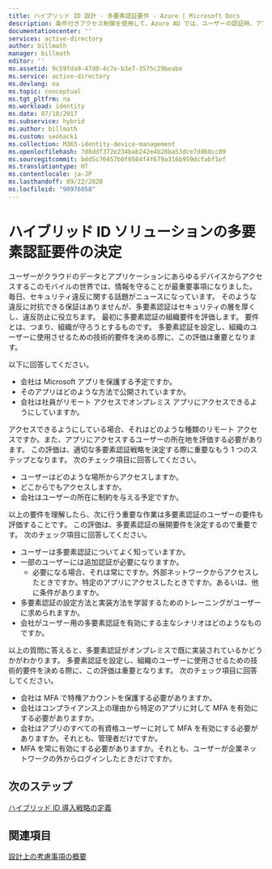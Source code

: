 ```yaml
---
title: ハイブリッド ID 設計 - 多要素認証要件 - Azure | Microsoft Docs
description: 条件付きアクセス制御を使用して、Azure AD では、ユーザーの認証時、アプリケーションにアクセスを与える前に、選択された特定の条件が検証されます。
documentationcenter: ''
services: active-directory
author: billmath
manager: billmath
editor: ''
ms.assetid: 9c59fda9-47d0-4c7e-b3e7-3575c29beabe
ms.service: active-directory
ms.devlang: na
ms.topic: conceptual
ms.tgt_pltfrm: na
ms.workload: identity
ms.date: 07/18/2017
ms.subservice: hybrid
ms.author: billmath
ms.custom: seohack1
ms.collection: M365-identity-device-management
ms.openlocfilehash: 7d8ddf372e234bab242e4b28ba53dce7dd68cc89
ms.sourcegitcommit: bdd5c76457b0f0504f4f679a316b959dcfabf1ef
ms.translationtype: HT
ms.contentlocale: ja-JP
ms.lasthandoff: 09/22/2020
ms.locfileid: "90976058"
---
```

# <a name="determine-multi-factor-authentication-requirements-for-your-hybrid-identity-solution"></a>ハイブリッド ID ソリューションの多要素認証要件の決定
ユーザーがクラウドのデータとアプリケーションにあらゆるデバイスからアクセスするこのモバイルの世界では、情報を守ることが最重要事項になりました。  毎日、セキュリティ違反に関する話題がニュースになっています。  そのような違反に対抗できる保証はありませんが、多要素認証はセキュリティの層を厚くし、違反防止に役立ちます。
最初に多要素認証の組織要件を評価します。 要件とは、つまり、組織が守ろうとするものです。  多要素認証を設定し、組織のユーザーに使用させるための技術的要件を決める際に、この評価は重要となります。

以下に回答してください。

* 会社は Microsoft アプリを保護する予定ですか。 
* そのアプリはどのような方法で公開されていますか。
* 会社は社員がリモート アクセスでオンプレミス アプリにアクセスできるようにしていますか。

アクセスできるようにしている場合、それはどのような種類のリモート アクセスですか。また、アプリにアクセスするユーザーの所在地を評価する必要があります。 この評価は、適切な多要素認証戦略を決定する際に重要なもう 1 つのステップとなります。 次のチェック項目に回答してください。

* ユーザーはどのような場所からアクセスしますか。
* どこからでもアクセスしますか。
* 会社はユーザーの所在に制約を与える予定ですか。

以上の要件を理解したら、次に行う重要な作業は多要素認証のユーザーの要件も評価することです。 この評価は、多要素認証の展開要件を決定するので重要です。 次のチェック項目に回答してください。

* ユーザーは多要素認証についてよく知っていますか。
* 一部のユーザーには追加認証が必要になりますか。  
  * 必要になる場合、それは常にですか。外部ネットワークからアクセスしたときですか。特定のアプリにアクセスしたときですか。あるいは、他に条件がありますか。
* 多要素認証の設定方法と実装方法を学習するためのトレーニングがユーザーに求められますか。
* 会社がユーザー用の多要素認証を有効にする主なシナリオはどのようなものですか。

以上の質問に答えると、多要素認証がオンプレミスで既に実装されているかどうかがわかります。 多要素認証を設定し、組織のユーザーに使用させるための技術的要件を決める際に、この評価は重要となります。 次のチェック項目に回答してください。

* 会社は MFA で特権アカウントを保護する必要がありますか。
* 会社はコンプライアンス上の理由から特定のアプリに対して MFA を有効にする必要がありますか。
* 会社はアプリのすべての有資格ユーザーに対して MFA を有効にする必要がありますか。それとも、管理者だけですか。
* MFA を常に有効にする必要がありますか。それとも、ユーザーが企業ネットワークの外からログインしたときだけですか。

## <a name="next-steps"></a>次のステップ
[ハイブリッド ID 導入戦略の定義](plan-hybrid-identity-design-considerations-identity-adoption-strategy.md)

## <a name="see-also"></a>関連項目
[設計上の考慮事項の概要](plan-hybrid-identity-design-considerations-overview.md)

